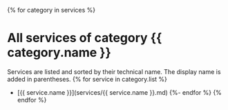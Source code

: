 {% for category in services %}
# All services of category {{ category.name }}

Services are listed and sorted by their technical name. The display name is added in parentheses.
{% for service in category.list %}
- [{{ service.name }}](services/{{ service.name }}.md)
{%- endfor %}
{% endfor %}